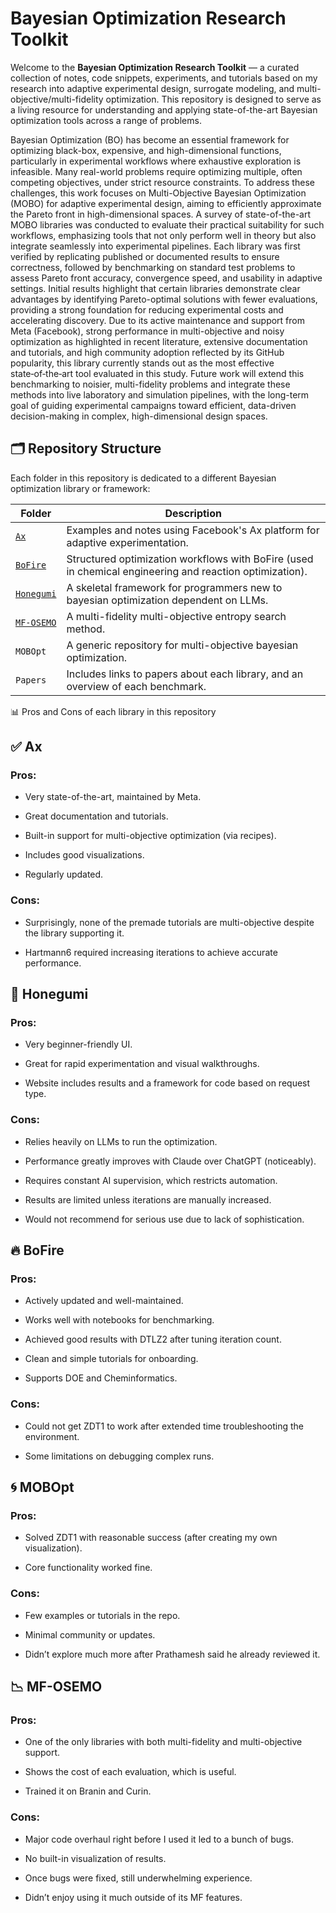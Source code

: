 # Bayesian Optimization Research Toolkit

Welcome to the **Bayesian Optimization Research Toolkit** — a curated collection of notes, code snippets, experiments, and tutorials based on my research into adaptive experimental design, surrogate modeling, and multi-objective/multi-fidelity optimization. This repository is designed to serve as a living resource for understanding and applying state-of-the-art Bayesian optimization tools across a range of problems.

Bayesian Optimization (BO) has become an essential framework for optimizing black-box, expensive, and high-dimensional functions, particularly in experimental workflows where exhaustive exploration is infeasible. Many real-world problems require optimizing multiple, often competing objectives, under strict resource constraints. To address these challenges, this work focuses on Multi-Objective Bayesian Optimization (MOBO) for adaptive experimental design, aiming to efficiently approximate the Pareto front in high-dimensional spaces. A survey of state-of-the-art MOBO libraries was conducted to evaluate their practical suitability for such workflows, emphasizing tools that not only perform well in theory but also integrate seamlessly into experimental pipelines. Each library was first verified by replicating published or documented results to ensure correctness, followed by benchmarking on standard test problems to assess Pareto front accuracy, convergence speed, and usability in adaptive settings. Initial results highlight that certain libraries demonstrate clear advantages by identifying Pareto-optimal solutions with fewer evaluations, providing a strong foundation for reducing experimental costs and accelerating discovery. Due to its active maintenance and support from Meta (Facebook), strong performance in multi-objective and noisy optimization as highlighted in recent literature, extensive documentation and tutorials, and high community adoption reflected by its GitHub popularity, this library currently stands out as the most effective state‑of‑the‑art tool evaluated in this study. Future work will extend this benchmarking to noisier, multi-fidelity problems and integrate these methods into live laboratory and simulation pipelines, with the long-term goal of guiding experimental campaigns toward efficient, data-driven decision-making in complex, high-dimensional design spaces.

## 🗂 Repository Structure

Each folder in this repository is dedicated to a different Bayesian optimization library or framework:


| Folder | Description |
|--------|-------------|
| [`Ax`](Ax/) | Examples and notes using Facebook's Ax platform for adaptive experimentation. |
| [`BoFire`](BoFire/) | Structured optimization workflows with BoFire (used in chemical engineering and reaction optimization). |
| [`Honegumi`](Honegumi/) | A skeletal framework for programmers new to bayesian optimization dependent on LLMs.  |
| [`MF-OSEMO`](MF-OSEMO/) | A multi-fidelity multi-objective entropy search method. |
| `MOBOpt` | A generic repository for multi-objective bayesian optimization. |
| `Papers` | Includes links to papers about each library, and an overview of each benchmark.|

📊 Pros and Cons of each library in this repository

## ✅ Ax

### Pros:

- Very state-of-the-art, maintained by Meta.

- Great documentation and tutorials.

- Built-in support for multi-objective optimization (via recipes).

- Includes good visualizations.

- Regularly updated.

### Cons:

- Surprisingly, none of the premade tutorials are multi-objective despite the library supporting it.

- Hartmann6 required increasing iterations to achieve accurate performance.

## 🧪 Honegumi

### Pros:

- Very beginner-friendly UI.

- Great for rapid experimentation and visual walkthroughs.

- Website includes results and a framework for code based on request type.

### Cons:

- Relies heavily on LLMs to run the optimization.

- Performance greatly improves with Claude over ChatGPT (noticeably).

- Requires constant AI supervision, which restricts automation.

- Results are limited unless iterations are manually increased.

- Would not recommend for serious use due to lack of sophistication.

## 🔥 BoFire

### Pros:

- Actively updated and well-maintained.

- Works well with notebooks for benchmarking.

- Achieved good results with DTLZ2 after tuning iteration count.

- Clean and simple tutorials for onboarding.

- Supports DOE and Cheminformatics. 

### Cons:

- Could not get ZDT1 to work after extended time troubleshooting the environment.

- Some limitations on debugging complex runs.

## 🌀 MOBOpt

### Pros:

- Solved ZDT1 with reasonable success (after creating my own visualization).

- Core functionality worked fine.

### Cons:

- Few examples or tutorials in the repo.

- Minimal community or updates.

- Didn’t explore much more after Prathamesh said he already reviewed it.

## 📉 MF-OSEMO

### Pros:

- One of the only libraries with both multi-fidelity and multi-objective support.

- Shows the cost of each evaluation, which is useful.

- Trained it on Branin and Curin.

### Cons:

- Major code overhaul right before I used it led to a bunch of bugs.

- No built-in visualization of results.

- Once bugs were fixed, still underwhelming experience.

- Didn’t enjoy using it much outside of its MF features.


